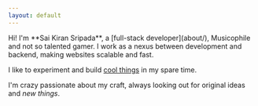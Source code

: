 ```yaml
---
layout: default
---
```


<div class="lead pretty-links">
  Hi! I'm **Sai Kiran Sripada**, a [full-stack developer](about/), Musicophile and <span class="select-hide">not so</span> talented gamer. I work as a nexus between development and backend, making websites scalable and fast.

  I like to experiment and build [cool things](projects/) in my spare time.

  I'm <span class="select-hide">crazy</span> passionate about my craft, always looking out for original ideas and *new things*.
</div>
